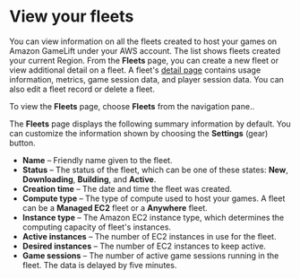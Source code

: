 # View your fleets<a name="gamelift-console-fleets"></a>

You can view information on all the fleets created to host your games on Amazon GameLift under your AWS account\. The list shows fleets created your current Region\. From the **Fleets** page, you can create a new fleet or view additional detail on a fleet\. A fleet's [detail page](gamelift-console-fleets-metrics.md) contains usage information, metrics, game session data, and player session data\. You can also edit a fleet record or delete a fleet\.

To view the **Fleets** page, choose **Fleets** from the navigation pane\.\.

The **Fleets** page displays the following summary information by default\. You can customize the information shown by choosing the **Settings** \(gear\) button\.
+ **Name** – Friendly name given to the fleet\.
+ **Status** – The status of the fleet, which can be one of these states: **New**, **Downloading**, **Building**, and **Active**\.
+ **Creation time** – The date and time the fleet was created\.
+ **Compute type** – The type of compute used to host your games\. A fleet can be a **Managed EC2** fleet or a **Anywhere** fleet\.
+ **Instance type** – The Amazon EC2 instance type, which determines the computing capacity of fleet's instances\.
+ **Active instances** – The number of EC2 instances in use for the fleet\.
+ **Desired instances** – The number of EC2 instances to keep active\.
+ **Game sessions** – The number of active game sessions running in the fleet\. The data is delayed by five minutes\.